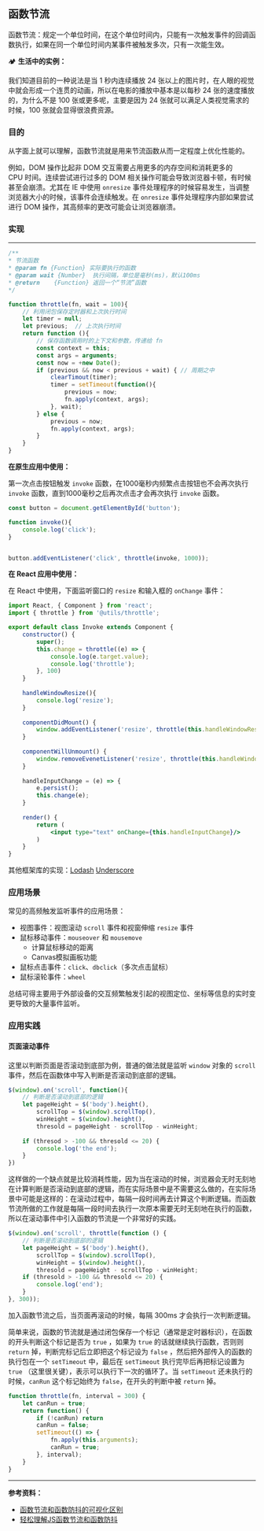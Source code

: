 ## 函数节流

函数节流：规定一个单位时间，在这个单位时间内，只能有一次触发事件的回调函数执行，如果在同一个单位时间内某事件被触发多次，只有一次能生效。

🏕 **生活中的实例：**

我们知道目前的一种说法是当 1 秒内连续播放 24 张以上的图片时，在人眼的视觉中就会形成一个连贯的动画，所以在电影的播放中基本是以每秒 24 张的速度播放的，为什么不是 100 张或更多呢，主要是因为 24 张就可以满足人类视觉需求的时候，100 张就会显得很浪费资源。

### 目的

从字面上就可以理解，函数节流就是用来节流函数从而一定程度上优化性能的。

例如，DOM 操作比起非 DOM 交互需要占用更多的内存空间和消耗更多的 CPU 时间。连续尝试进行过多的 DOM 相关操作可能会导致浏览器卡顿，有时候甚至会崩溃。尤其在 IE 中使用 `onresize` 事件处理程序的时候容易发生，当调整浏览器大小的时候，该事件会连续触发。在 `onresize` 事件处理程序内部如果尝试进行 DOM 操作，其高频率的更改可能会让浏览器崩溃。

### 实现

****

```js
/**
* 节流函数
* @param fn {Function} 实际要执行的函数
* @param wait {Number} 	执行间隔，单位是毫秒(ms)，默认100ms
* @return	 {Function}	返回一个“节流”函数
*/

function throttle(fn, wait = 100){
    // 利用闭包保存定时器和上次执行时间
    let timer = null;
    let previous;  // 上次执行时间
    return function (){
        // 保存函数调用时的上下文和参数，传递给 fn
        const context = this;
        const args = arguments;
        const now = +new Date();
        if (previous && now < previous + wait) { // 周期之中
            clearTimout(timer);
            timer = setTimeout(function(){
                previous = now;
                fn.apply(context, args); 
            }, wait);
        } else {
            previous = now;
            fn.apply(context, args);
        }
    }
}
```



**在原生应用中使用：**

第一次点击按钮触发 `invoke` 函数，在1000毫秒内频繁点击按钮也不会再次执行 `invoke` 函数，直到1000毫秒之后再次点击才会再次执行 `invoke` 函数。

```js
const button = document.getElementById('button');

function invoke(){
    console.log('click');
}


button.addEventListener('click', throttle(invoke, 1000));
```

**在 React 应用中使用：**

在 React 中使用，下面监听窗口的 `resize` 和输入框的 `onChange` 事件：

```jsx
import React, { Component } from 'react';
import { throttle } from '@utils/throttle';

export default class Invoke extends Component {
    constructor() {
        super();
        this.change = throttle((e) => {
            console.log(e.target.value);
            console.log('throttle');
        }, 100)
    }
    
    handleWindowResize(){
        console.log('resize');
    }
    
    componentDidMount() {
        window.addEventListener('resize', throttle(this.handleWindowResize, 100));
    }
    
    componentWillUnmount() {
        window.removeEvenetListener('resize', throttle(this.handleWindowResize), 100);
    }
    
    handleInputChange = (e) => {
        e.persist();
        this.change(e);
    }
    
    render() {
        return (
        	<input type="text" onChange={this.handleInputChange}/>
        )
    }
}
```

其他框架库的实现：[Lodash](https://github.com/lodash/lodash/blob/master/throttle.js) [Underscore](https://underscorejs.org/#throttle)

### 应用场景

常见的高频触发监听事件的应用场景：

- 视图事件：视图滚动 `scroll` 事件和视窗伸缩 `resize` 事件
- 鼠标移动事件：`mouseover` 和 `mousemove`
  - 计算鼠标移动的距离
  - Canvas模拟画板功能
- 鼠标点击事件：`click`、`dbclick`（多次点击鼠标）
- 鼠标滚轮事件：`wheel`

总结可得主要用于外部设备的交互频繁触发引起的视图定位、坐标等信息的实时变更导致的大量事件监听。

### 应用实践

#### 页面滚动事件

这里以判断页面是否滚动到底部为例，普通的做法就是监听 `window` 对象的 `scroll` 事件，然后在函数体中写入判断是否滚动到底部的逻辑。

```js
$(window).on('scroll', function(){
    // 判断是否滚动到底部的逻辑
    let pageHeight = $('body').height(),
        scrollTop = $(window).scrollTop(),
        winHeight = $(window).height(),
        thresold = pageHeight - scrollTop - winHeight;
    
    if (thresod > -100 && thresold <= 20) {
        console.log('the end');
    }
})
```

这样做的一个缺点就是比较消耗性能，因为当在滚动的时候，浏览器会无时无刻地在计算判断是否滚动到底部的逻辑，而在实际场景中是不需要这么做的，在实际场景中可能是这样的：在滚动过程中，每隔一段时间再去计算这个判断逻辑。而函数节流所做的工作就是每隔一段时间去执行一次原本需要无时无刻地在执行的函数，所以在滚动事件中引入函数的节流是一个非常好的实践。

```js
$(window).on('scroll', throttle(function () {
    // 判断是否滚动到底部的逻辑
    let pageHeight = $('body').height(),
        scrollTop = $(window).scrollTop(),
        winHeight = $(window).height(),
        thresold = pageHeight - scrollTop - winHeight;
    if (thresold > -100 && thresold <= 20) {
        console.log('end');
    }
}, 300));
```

加入函数节流之后，当页面再滚动的时候，每隔 300ms 才会执行一次判断逻辑。

简单来说，函数的节流就是通过闭包保存一个标记（通常是定时器标识），在函数的开头判断这个标记是否为 `true` ，如果为 `true` 的话就继续执行函数，否则则 `return` 掉，判断完标记后立即把这个标记设为 `false` ，然后把外部传入的函数的执行包在一个 `setTimeout` 中，最后在 `setTimeout` 执行完毕后再把标记设置为 `true` （这里很关键），表示可以执行下一次的循环了。当 `setTimeout` 还未执行的时候，`canRun` 这个标记始终为 `false`，在开头的判断中被 `return` 掉。

```js
function throttle(fn, interval = 300) {
    let canRun = true;
    return function() {
        if (!canRun) return
        canRun = false;
        setTimeout(() => {
            fn.apply(this.arguments);
            canRun = true;
        }, interval);
    }
}
```

---

**参考资料：**

- [函数节流和函数防抖的可视化区别](http://demo.nimius.net/debounce_throttle/)
- [轻松理解JS函数节流和函数防抖](https://juejin.im/post/5a35ed25f265da431d3cc1b1)

